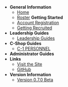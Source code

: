<!-- docs/_sidebar.md -->

- **General Information**
    - [Home]()
    - [Roster](roster)
    **Getting Started**
    - [Account Registration](register-account)
    - [Getting Recruited](get-recruited)
- **Leadership Guides**
    - [Leadership Guides](leadership/lead-home)
- **C-Shop Guides**
    - [C-1 PERSONNEL](c1/c1-home)
- **Administrator Guides**
- **Links**
    - [Visit the Site](https://dc.501stlegion-a3.com/)
    - [GitHub](https://github.com/501stLegionA3/FiveOhFirstDataCore)
- **Version Information**
    - [Version 0.7.0 Beta](https://github.com/501stLegionA3/FiveOhFirstDataCore/releases/tag/v0.7.0-beta)